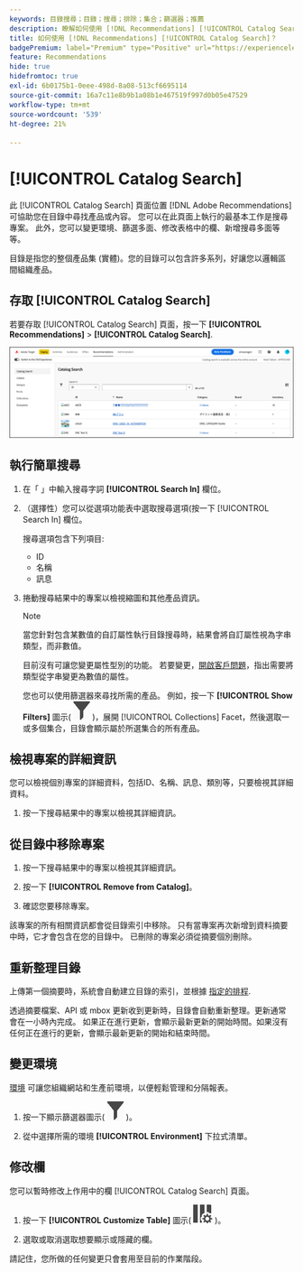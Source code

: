 ```yaml
---
keywords: 目錄搜尋；目錄；搜尋；排除；集合；篩選器；推薦
description: 瞭解如何使用 [!DNL Recommendations] [!UICONTROL Catalog Search] 若要尋找產品或內容，請從目錄中移除專案等等。
title: 如何使用 [!DNL Recommendations] [!UICONTROL Catalog Search]？
badgePremium: label="Premium" type="Positive" url="https://experienceleague.adobe.com/docs/target/using/introduction/intro.html?lang=en#premium newtab=true" tooltip="檢視Target Premium包含的內容。"
feature: Recommendations
hide: true
hidefromtoc: true
exl-id: 6b0175b1-0eee-498d-8a08-513cf6695114
source-git-commit: 16a7c11e8b9b1a08b1e467519f997d0b05e47529
workflow-type: tm+mt
source-wordcount: '539'
ht-degree: 21%

---
```


# [!UICONTROL Catalog Search]

此 [!UICONTROL Catalog Search] 頁面位置 [!DNL Adobe Recommendations] 可協助您在目錄中尋找產品或內容。 您可以在此頁面上執行的最基本工作是搜尋專案。 此外，您可以變更環境、篩選多面、修改表格中的欄、新增搜尋多面等等。

目錄是指您的整個產品集 (實體)。您的目錄可以包含許多系列，好讓您以邏輯區間組織產品。

## 存取 [!UICONTROL Catalog Search]

若要存取 [!UICONTROL Catalog Search] 頁面，按一下 **[!UICONTROL Recommendations]** > **[!UICONTROL Catalog Search]**.

![目錄搜尋頁面](/help/main/c-recommendations/c-products/assets/catalog-search-new.png)

## 執行簡單搜尋

1. 在「 」中輸入搜尋字詞 **[!UICONTROL Search In]** 欄位。

1. （選擇性）您可以從選項功能表中選取搜尋選項(按一下 [!UICONTROL Search In] 欄位。

   搜尋選項包含下列項目:

   * ID
   * 名稱
   * 訊息

1. 捲動搜尋結果中的專案以檢視縮圖和其他產品資訊。

   >[!NOTE]
   >
   > 當您針對包含某數值的自訂屬性執行目錄搜尋時，結果會將自訂屬性視為字串類型，而非數值。
   >
   >目前沒有可讓您變更屬性型別的功能。 若要變更，[開啟客戶問題](/help/main/cmp-resources-and-contact-information.md#reference_ACA3391A00EF467B87930A450050077C)，指出需要將類型從字串變更為數值的屬性。

   您也可以使用篩選器來尋找所需的產品。 例如，按一下 **[!UICONTROL Show Filters]** 圖示( ![顯示篩選器圖示](/help/main/c-recommendations/c-products/assets/icon-show-filters.png) )，展開 [!UICONTROL Collections] Facet，然後選取一或多個集合，目錄會顯示屬於所選集合的所有產品。

<!-- ### Perform an advanced search {#advanced-search}

You can use [!UICONTROL Advanced Search] to further refine your search results or to save your search results as a [collection](/help/main/c-recommendations/c-products/collections.md) or [exclusion](/help/main/c-recommendations/c-products/exclusions.md).

1. Click the **[!UICONTROL Advanced Search]** link.

   ![Advanced Search page](/help/main/c-recommendations/c-products/assets/advances-search.png)

1. Use the drop-down lists to specify the parameter, operator, and values for your search.

1. (Optional) Click **[!UICONTROL Add Rule]** to add an additional search rule.

   Each additional search rule is joined with the AND operator.

1. Click **[!UICONTROL Search]**.

1. (Optional) Click **[!UICONTROL Save As]**, then click **[!UICONTROL Collection]** or **[!UICONTROL Exclusion]**.

   ![Save as options](/help/main/c-recommendations/c-products/assets/save-as.png)

   For more information, see [Create a collection or exclusion based on Advanced Search](#save-as) below.-->

## 檢視專案的詳細資訊

您可以檢視個別專案的詳細資料，包括ID、名稱、訊息、類別等，只要檢視其詳細資料。

1. 按一下搜尋結果中的專案以檢視其詳細資訊。

## 從目錄中移除專案

1. 按一下搜尋結果中的專案以檢視其詳細資訊。

1. 按一下 **[!UICONTROL Remove from Catalog]**。

1. 確認您要移除專案。

該專案的所有相關資訊都會從目錄索引中移除。 只有當專案再次新增到資料摘要中時，它才會包含在您的目錄中。 已刪除的專案必須從摘要個別刪除。

## 重新整理目錄

上傳第一個摘要時，系統會自動建立目錄的索引，並根據 [指定的排程](/help/main/c-recommendations/c-products/feeds.md#steps).

透過摘要檔案、API 或 mbox 更新收到更新時，目錄會自動重新整理。更新通常會在一小時內完成。 如果正在進行更新，會顯示最新更新的開始時間。如果沒有任何正在進行的更新，會顯示最新更新的開始和結束時間。

<!-- ## Create a collection or exclusion based on Advanced Search {#save-as}

You can create [collections](/help/main/c-recommendations/c-products/collections.md) or [exclusions](/help/main/c-recommendations/c-products/exclusions.md) using [!UICONTROL Advanced Search] on the [!UICONTROL Catalog Search] page ([!UICONTROL Recommendations] > [!UICONTROL Catalog Search] > [!UICONTROL Advanced Search]).

1. Perform an [advanced search](#advanced-search).

1. Click **[!UICONTROL Save As]**, then click **[!UICONTROL Collection]** or **[!UICONTROL Exclusion]**.

   ![Save as options](/help/main/c-recommendations/c-products/assets/save-as.png)

   >[!IMPORTANT]
   >
   >The [!UICONTROL Advanced Search] functionality is case-insensitive; however, products returned at the time of delivery are based on case-sensitive search. This mismatch might lead to confusion. Ensure that you consider case-sensitivity when you create collections or exclusions based on results using the [!UICONTROL Advanced Search] functionality. For example, if you perform a search for "Holiday," that initial search lists results containing "Holiday" and "holiday." If you then create a catalog with the intent to return products containing "holiday," only products containing "holiday" are returned. Products containing "Holiday" are not returned. Exclusions are handled in a similar fashion.-->

## 變更環境

[環境](/help/main/administrating-target/environments.md) 可讓您組織網站和生產前環境，以便輕鬆管理和分隔報表。

1. 按一下顯示篩選器圖示( ![顯示篩選器圖示](/help/main/c-recommendations/c-products/assets/icon-show-filters.png) )。

1. 從中選擇所需的環境 **[!UICONTROL Environment]** 下拉式清單。

<!-- ## Modify the Catalog Search page (filters and columns)

You can temporarily modify the available filters and columns on the [!UICONTROL Catalog Search] page for the current session.

### Modify filters

You can add additional filter facets to the [!UICONTROL Catalog Search] page.

1. In the **[!UICONTROL Filters]** panel, click **[!UICONTROL Modify]**.

   ![Modify filters link](/help/main/c-recommendations/c-products/assets/modify-filters.png)

1. Select the desired search facets (ID, name, message, etc.), then click **[!UICONTROL Save]**.

   ![Add filters](/help/main/c-recommendations/c-products/assets/add-filters.png)

Keep in mind that the additional filter facets are available in the current session only.-->

## 修改欄

您可以暫時修改上作用中的欄 [!UICONTROL Catalog Search] 頁面。

1. 按一下 **[!UICONTROL Customize Table]** 圖示(  ![自訂表格圖示](/help/main/c-recommendations/c-products/assets/icon-customize-table.png) )。

1. 選取或取消選取想要顯示或隱藏的欄。

請記住，您所做的任何變更只會套用至目前的作業階段。
